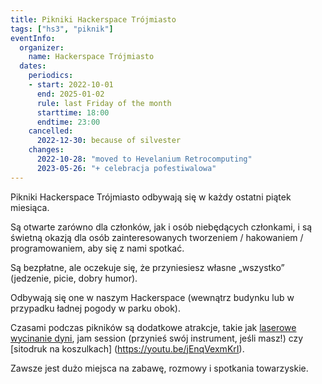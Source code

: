 ```yaml
---
title: Pikniki Hackerspace Trójmiasto
tags: ["hs3", "piknik"]
eventInfo:
  organizer:
    name: Hackerspace Trójmiasto
  dates:
    periodics:
    - start: 2022-10-01
      end: 2025-01-02
      rule: last Friday of the month
      starttime: 18:00
      endtime: 23:00
    cancelled:
      2022-12-30: because of silvester
    changes:
      2022-10-28: "moved to Hevelanium Retrocomputing"
      2023-05-26: "+ celebracja pofestiwalowa"
---
```


Pikniki Hackerspace Trójmiasto odbywają się w każdy ostatni piątek miesiąca.

Są otwarte zarówno dla członków, jak i osób niebędących członkami, i są świetną okazją dla osób zainteresowanych tworzeniem / hakowaniem / programowaniem, aby się z nami spotkać.

Są bezpłatne, ale oczekuje się, że przyniesiesz własne „wszystko” (jedzenie, picie, dobry humor).

Odbywają się one w naszym Hackerspace (wewnątrz budynku lub w przypadku ładnej pogody w parku obok).

Czasami podczas pikników są dodatkowe atrakcje, takie jak [laserowe wycinanie dyni](https://www.youtu.be/fwM8jjUy9WY), jam session (przynieś swój instrument, jeśli masz!) czy [sitodruk na koszulkach] (https://youtu.be/jEnqVexmKrI).

Zawsze jest dużo miejsca na zabawę, rozmowy i spotkania towarzyskie.
